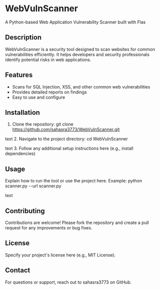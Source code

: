 # WebVulnScanner
A Python-based Web Application Vulnerability Scanner built with Flas

## Description
WebVulnScanner is a security tool designed to scan websites for common vulnerabilities efficiently. It helps developers and security professionals identify potential risks in web applications.

## Features
- Scans for SQL Injection, XSS, and other common web vulnerabilities
- Provides detailed reports on findings
- Easy to use and configure

## Installation
1. Clone the repository:
git clone https://github.com/sahasra3773/WebVulnScanner.git

text
2. Navigate to the project directory:
cd WebVulnScanner

text
3. Follow any additional setup instructions here (e.g., install dependencies)

## Usage
Explain how to run the tool or use the project here. Example:
python scanner.py --url scanner.py

text

## Contributing
Contributions are welcome! Please fork the repository and create a pull request for any improvements or bug fixes.

## License
Specify your project's license here (e.g., MIT License).

## Contact
For questions or support, reach out to sahasra3773 on GitHub.
